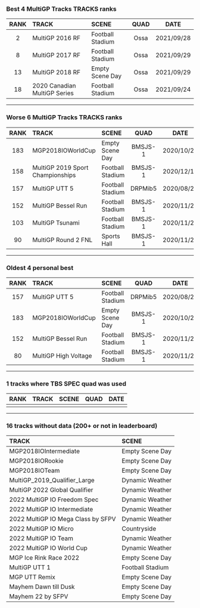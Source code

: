 ### Best 4 MultiGP Tracks TRACKS ranks
|RANK|TRACK|SCENE|QUAD|DATE|
|:---:|:---|:---|:---:|:---:|
|2|MultiGP 2016 RF|Football Stadium|Ossa|2021/09/28|
|8|MultiGP 2017 RF|Football Stadium|Ossa|2021/09/29|
|13|MultiGP 2018 RF|Empty Scene Day|Ossa|2021/09/29|
|18|2020 Canadian MultiGP Series|Football Stadium|Ossa|2021/09/24|
---
### Worse 6 MultiGP Tracks TRACKS ranks
|RANK|TRACK|SCENE|QUAD|DATE|
|:---:|:---|:---|:---:|:---:|
|183|MGP2018IOWorldCup|Empty Scene Day|BMSJS-1|2020/10/28|
|158|MultiGP 2019 Sport Championships|Football Stadium|BMSJS-1|2020/12/14|
|157|MultiGP UTT 5|Football Stadium|DRPMib5|2020/08/26|
|152|MultiGP Bessel Run|Football Stadium|BMSJS-1|2020/11/21|
|103|MultiGP Tsunami|Football Stadium|BMSJS-1|2020/11/21|
|90|MultiGP Round 2 FNL|Sports Hall|BMSJS-1|2020/11/21|
---
### Oldest 4 personal best
|RANK|TRACK|SCENE|QUAD|DATE|
|:---:|:---|:---|:---:|:---:|
|157|MultiGP UTT 5|Football Stadium|DRPMib5|2020/08/26|
|183|MGP2018IOWorldCup|Empty Scene Day|BMSJS-1|2020/10/28|
|152|MultiGP Bessel Run|Football Stadium|BMSJS-1|2020/11/21|
|80|MultiGP High Voltage|Football Stadium|BMSJS-1|2020/11/21|
---
### 1 tracks where TBS SPEC quad was used
|RANK|TRACK|SCENE|QUAD|DATE|
|:---:|:---|:---|:---:|:---:|
||||||
---
### 16 tracks without data (200+ or not in leaderboard)
|TRACK|SCENE|
|:---|:---|
|MGP2018IOIntermediate|Empty Scene Day|
|MGP2018IORookie|Empty Scene Day|
|MGP2018IOTeam|Empty Scene Day|
|MultiGP_2019_Qualifier_Large|Dynamic Weather|
|MultiGP 2022 Global Qualifier|Dynamic Weather|
|2022 MultiGP IO Freedom Spec|Dynamic Weather|
|2022 MultiGP IO Intermediate|Dynamic Weather|
|2022 MultiGP IO Mega Class by SFPV|Dynamic Weather|
|2022 MultiGP IO Micro|Countryside|
|2022 MultiGP IO Team|Dynamic Weather|
|2022 MultiGP IO World Cup|Dynamic Weather|
|MGP Ice Rink Race 2022|Empty Scene Day|
|MultiGP UTT 1|Football Stadium|
|MGP UTT Remix|Empty Scene Day|
|Mayhem Dawn till Dusk|Empty Scene Day|
|Mayhem 22 by SFPV|Empty Scene Day|
